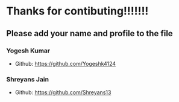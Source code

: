 # Thanks for contibuting!!!!!!!
## Please add your name and profile to the file

### Yogesh Kumar
- Github: https://github.com/Yogeshk4124

### Shreyans Jain
- Github: https://github.com/Shreyans13
